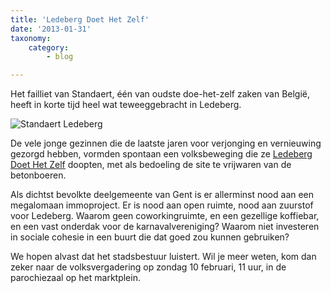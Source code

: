 ```yaml
---
title: 'Ledeberg Doet Het Zelf'
date: '2013-01-31'
taxonomy:
    category:
        - blog

---
```


Het failliet van Standaert, één van oudste doe-het-zelf zaken van België, heeft in korte tijd heel wat teweeggebracht in Ledeberg.​

![Standaert Ledeberg](/images/Standaert.jpg)

De vele jonge gezinnen die de laatste jaren voor verjonging en vernieuwing gezorgd hebben, vormden spontaan een volksbeweging die ze [Ledeberg Doet Het Zelf](http://www.ledebergdoethetzelf.be/) doopten, met als bedoeling de site te vrijwaren van de betonboeren.

Als dichtst bevolkte deelgemeente van Gent is er allerminst nood aan een megalomaan immoproject. Er is nood aan open ruimte, nood aan zuurstof voor Ledeberg. Waarom geen coworkingruimte, en een gezellige koffiebar, en een vast onderdak voor de karnavalvereniging? Waarom niet investeren in sociale cohesie in een buurt die dat goed zou kunnen gebruiken?

We hopen alvast dat het stadsbestuur luistert. Wil je meer weten, kom dan zeker naar de volksvergadering op zondag 10 februari, 11 uur, in de parochiezaal op het marktplein.


